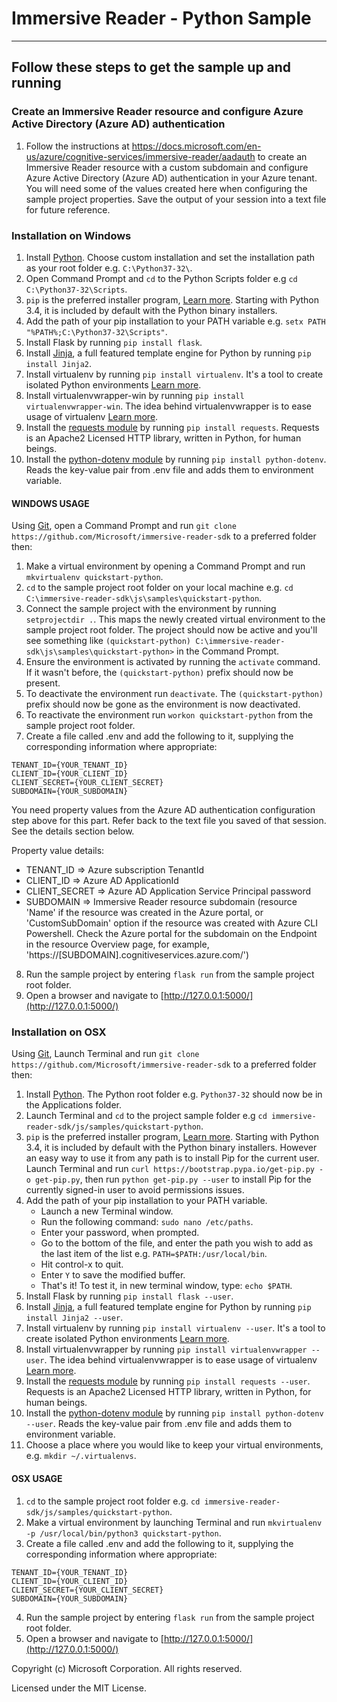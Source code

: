 # Immersive Reader - Python Sample

----------------------------------

## Follow these steps to get the sample up and running

### Create an Immersive Reader resource and configure Azure Active Directory (Azure AD) authentication

1. Follow the instructions at https://docs.microsoft.com/en-us/azure/cognitive-services/immersive-reader/aadauth to create an Immersive Reader resource with a custom subdomain and configure Azure Active Directory (Azure AD) authentication in your Azure tenant.  
You will need some of the values created here when configuring the sample project properties. Save the output of your session into a text file for future reference.

### Installation on Windows

1. Install [Python](https://www.python.org/downloads/). Choose custom installation and set the installation path as your root folder e.g. `C:\Python37-32\`.
2. Open Command Prompt and `cd` to the Python Scripts folder e.g `cd C:\Python37-32\Scripts`.
3. `pip` is the preferred installer program, [Learn more](https://docs.python.org/3/installing/index.html). Starting with Python 3.4, it is included by default with the Python binary installers.
4. Add the path of your pip installation to your PATH variable e.g. `setx PATH "%PATH%;C:\Python37-32\Scripts"`.
5. Install Flask by running `pip install flask`.
6. Install [Jinja](http://jinja.pocoo.org/docs/2.10/intro/#installation), a full featured template engine for Python by running `pip install Jinja2`.
7. Install virtualenv by running `pip install virtualenv`. It's a tool to create isolated Python environments [Learn more](https://virtualenv.pypa.io/en/latest/).
8. Install virtualenvwrapper-win by running `pip install virtualenvwrapper-win`. The idea behind virtualenvwrapper is to ease usage of virtualenv [Learn more](https://pypi.org/project/virtualenvwrapper-win/).
9. Install the [requests module](https://pypi.org/project/requests/2.7.0/) by running `pip install requests`. Requests is an Apache2 Licensed HTTP library, written in Python, for human beings.
10. Install the [python-dotenv module](https://github.com/theskumar/python-dotenv) by running `pip install python-dotenv`. Reads the key-value pair from .env file and adds them to environment variable.

#### WINDOWS USAGE

Using [Git](https://git-scm.com/), open a Command Prompt and run `git clone https://github.com/Microsoft/immersive-reader-sdk` to a preferred folder then:

1. Make a virtual environment by opening a Command Prompt and run `mkvirtualenv quickstart-python`.
2. `cd` to the sample project root folder on your local machine e.g. `cd C:\immersive-reader-sdk\js\samples\quickstart-python`.
3. Connect the sample project with the environment by running `setprojectdir .`. This maps the newly created virtual environment to the sample project root folder. The project should now be active and you'll see something like `(quickstart-python) C:\immersive-reader-sdk\js\samples\quickstart-python>` in the Command Prompt.
4. Ensure the environment is activated by running the `activate` command. If it wasn't before, the `(quickstart-python)` prefix should now be present.
5. To deactivate the environment run `deactivate`. The `(quickstart-python)` prefix should now be gone as the environment is now deactivated.
6. To reactivate the environment run `workon quickstart-python` from the sample project root folder.
7. Create a file called .env and add the following to it, supplying the corresponding information where appropriate:

```text
TENANT_ID={YOUR_TENANT_ID}
CLIENT_ID={YOUR_CLIENT_ID}
CLIENT_SECRET={YOUR_CLIENT_SECRET}
SUBDOMAIN={YOUR_SUBDOMAIN}
```

You need property values from the Azure AD authentication configuration step above for this part. Refer back to the text file you saved of that session. See the details section below.  

Property value details:

* TENANT_ID     => Azure subscription TenantId  
* CLIENT_ID     => Azure AD ApplicationId  
* CLIENT_SECRET => Azure AD Application Service Principal password  
* SUBDOMAIN     => Immersive Reader resource subdomain (resource 'Name' if the resource was created in the Azure portal, or 'CustomSubDomain' option if the resource was created with Azure CLI Powershell. Check the Azure portal for the subdomain on the Endpoint in the resource Overview page, for example, 'https://[SUBDOMAIN].cognitiveservices.azure.com/')

8. Run the sample project by entering `flask run` from the sample project root folder.
9. Open a browser and navigate to [http://127.0.0.1:5000/](http://127.0.0.1:5000/)

### Installation on OSX

Using [Git](https://git-scm.com/), Launch Terminal and run `git clone https://github.com/Microsoft/immersive-reader-sdk` to a preferred folder then:

1. Install [Python](https://www.python.org/downloads/). The Python root folder e.g. `Python37-32` should now be in the Applications folder.
2. Launch Terminal and `cd` to the project sample folder e.g `cd immersive-reader-sdk/js/samples/quickstart-python`.
3. `pip` is the preferred installer program, [Learn more](https://docs.python.org/3/installing/index.html). Starting with Python 3.4, it is included by default with the Python binary installers. However an easy way to use it from any path is to install Pip for the current user. Launch Terminal and run `curl https://bootstrap.pypa.io/get-pip.py -o get-pip.py`, then run `python get-pip.py --user` to install Pip for the currently signed-in user to avoid permissions issues.
4. Add the path of your pip installation to your PATH variable.
   * Launch a new Terminal window.
   * Run the following command: `sudo nano /etc/paths`.
   * Enter your password, when prompted.
   * Go to the bottom of the file, and enter the path you wish to add as the last item of the list e.g. `PATH=$PATH:/usr/local/bin`.
   * Hit control-x to quit.
   * Enter `Y` to save the modified buffer.
   * That's it! To test it, in new terminal window, type: `echo $PATH`.
5. Install Flask by running `pip install flask --user`.
6. Install [Jinja](http://jinja.pocoo.org/docs/2.10/intro/#installation), a full featured template engine for Python by running `pip install Jinja2 --user`.
7. Install virtualenv by running `pip install virtualenv --user`. It's a tool to create isolated Python environments [Learn more](https://virtualenv.pypa.io/en/latest/).
8. Install virtualenvwrapper by running `pip install virtualenvwrapper --user`. The idea behind virtualenvwrapper is to ease usage of virtualenv [Learn more](https://virtualenvwrapper.readthedocs.io/en/latest/).
9. Install the [requests module](https://pypi.org/project/requests/2.7.0/) by running `pip install requests --user`. Requests is an Apache2 Licensed HTTP library, written in Python, for human beings.
10. Install the [python-dotenv module](https://github.com/theskumar/python-dotenv) by running `pip install python-dotenv --user`. Reads the key-value pair from .env file and adds them to environment variable.
11. Choose a place where you would like to keep your virtual environments, e.g. `mkdir ~/.virtualenvs`.

#### OSX USAGE

1. `cd` to the sample project root folder e.g. `cd immersive-reader-sdk/js/samples/quickstart-python`.
2. Make a virtual environment by launching Terminal and run `mkvirtualenv -p /usr/local/bin/python3 quickstart-python`.
3. Create a file called .env and add the following to it, supplying the corresponding information where appropriate:

```text
TENANT_ID={YOUR_TENANT_ID}
CLIENT_ID={YOUR_CLIENT_ID}
CLIENT_SECRET={YOUR_CLIENT_SECRET}
SUBDOMAIN={YOUR_SUBDOMAIN}
```

4. Run the sample project by entering `flask run` from the sample project root folder.
5. Open a browser and navigate to [http://127.0.0.1:5000/](http://127.0.0.1:5000/)

Copyright (c) Microsoft Corporation. All rights reserved.

Licensed under the MIT License.